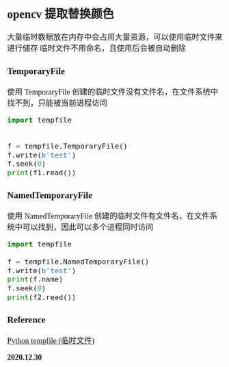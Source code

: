 <font size=4 face='楷体'>

## opencv 提取替换颜色

大量临时数据放在内存中会占用大量资源，可以使用临时文件来进行储存
临时文件不用命名，且使用后会被自动删除

### TemporaryFile

使用 TemporaryFile 创建的临时文件没有文件名，在文件系统中找不到，只能被当前进程访问

```python
import tempfile


f = tempfile.TemporaryFile()
f.write(b'test')
f.seek(0)
print(f1.read())
```

### NamedTemporaryFile

使用 NamedTemporaryFile 创建的临时文件有文件名，在文件系统中可以找到，因此可以多个进程同时访问

```python
import tempfile

f = tempfile.NamedTemporaryFile()
f.write(b'test')
print(f.name)
f.seek(0)
print(f2.read())
```

### Reference

[Python tempfile (临时文件)](https://www.cnblogs.com/dbf-/p/11383758.html)

**2020.12.30**
